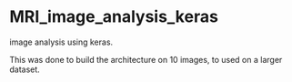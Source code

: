 # MRI_image_analysis_keras
image analysis using keras.

This was done to build the architecture on 10 images, to used on a larger dataset.
